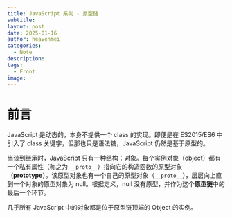 ```yaml
---
title: JavaScript 系列 - 原型链
subtitle: 
layout: post
date: 2025-01-16
author: heavenmei
categories:
  - Note
description: 
tags:
  - Front
image:
---
```

# 前言

JavaScript 是动态的，本身不提供一个 class 的实现。即便是在 ES2015/ES6 中引入了 class 关键字，但那也只是语法糖，JavaScript 仍然是基于原型的。

当谈到继承时，JavaScript 只有一种结构：对象。每个实例对象（object）都有一个私有属性（称之为 `__proto__`）指向它的构造函数的原型对象（**prototype**）。该原型对象也有一个自己的原型对象（`__proto__`），层层向上直到一个对象的原型对象为 null。根据定义，null 没有原型，并作为这个**原型链**中的最后一个环节。

几乎所有 JavaScript 中的对象都是位于原型链顶端的 Object 的实例。